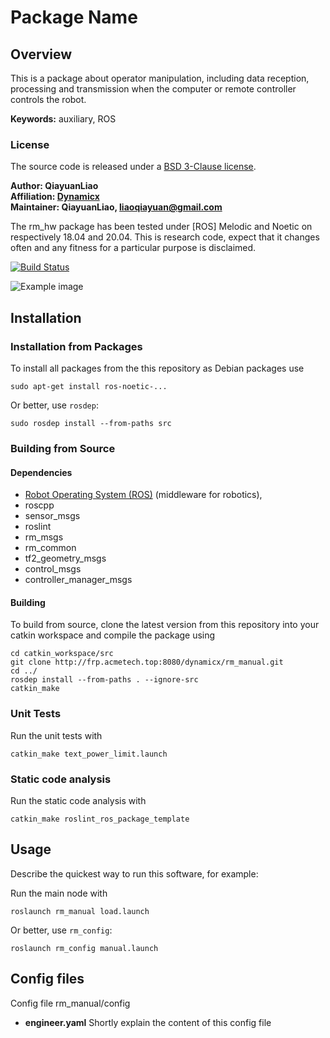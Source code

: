 # Package Name

## Overview

This is a package about operator manipulation, including data reception, processing and transmission when the computer
or remote controller controls the robot.

**Keywords:** auxiliary, ROS

### License

The source code is released under a [BSD 3-Clause license](LICENSE).

**Author: QiayuanLiao<br />
Affiliation: [Dynamicx]()<br />
Maintainer: QiayuanLiao, liaoqiayuan@gmail.com**

The rm_hw package has been tested under [ROS] Melodic and Noetic on respectively 18.04 and 20.04. This is research code,
expect that it changes often and any fitness for a particular purpose is disclaimed.

[![Build Status](http://rsl-ci.ethz.ch/buildStatus/icon?job=ros_best_practices)](http://rsl-ci.ethz.ch/job/ros_best_practices/)

![Example image](doc/example.jpg)

## Installation

### Installation from Packages

To install all packages from the this repository as Debian packages use

    sudo apt-get install ros-noetic-...

Or better, use `rosdep`:

	sudo rosdep install --from-paths src

### Building from Source

#### Dependencies

- [Robot Operating System (ROS)](http://wiki.ros.org) (middleware for robotics),
- roscpp
- sensor_msgs
- roslint
- rm_msgs
- rm_common
- tf2_geometry_msgs
- control_msgs
- controller_manager_msgs

#### Building

To build from source, clone the latest version from this repository into your catkin workspace and compile the package
using

	cd catkin_workspace/src
	git clone http://frp.acmetech.top:8080/dynamicx/rm_manual.git
	cd ../
	rosdep install --from-paths . --ignore-src
	catkin_make

### Unit Tests

Run the unit tests with

	catkin_make text_power_limit.launch

### Static code analysis

Run the static code analysis with

	catkin_make roslint_ros_package_template

## Usage

Describe the quickest way to run this software, for example:

Run the main node with

	roslaunch rm_manual load.launch

Or better, use `rm_config`:

```
roslaunch rm_config manual.launch
```

## Config files

Config file rm_manual/config

* **engineer.yaml** Shortly explain the content of this config file
